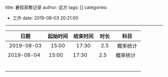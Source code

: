 title: 暑假家教记录
author: 远方
tags: []
categories:
  - 工作
date: 2019-08-03 20:21:00
---
|    日期    	| 起始时间 	| 结束时间 	| 时长 	|   科目    	|
|:----------:	|:--------:	|:--------:	|:----:	|:--------:	|
| 2019-08-03 	| 15:00    	| 17:30    	| 2.5  	| 概率统计 	 |
| 2019-08-04    | 15:00     | 17:30     | 2.5   | 概率统计   |
|            	|          	|          	|      	|          	|
|            	|          	|          	|      	|          	|
|            	|          	|          	|      	|          	|
|            	|          	|          	|      	|          	|
|            	|          	|          	|      	|          	|
|            	|          	|          	|      	|          	|